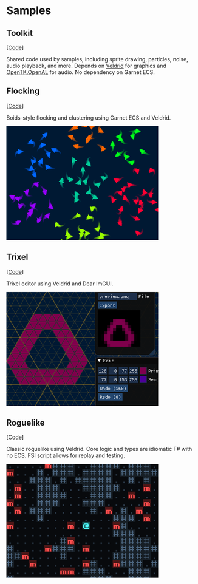 # Samples

## Toolkit

[[Code](Garnet.Toolkit)]

Shared code used by samples, including sprite drawing, particles, noise, audio playback, and more. Depends on [Veldrid](https://veldrid.dev/) for graphics and [OpenTK.OpenAL](https://opentk.net/) for audio. No dependency on Garnet ECS.

## Flocking

[[Code](Garnet.Samples.Flocking)]

Boids-style flocking and clustering using Garnet ECS and Veldrid.

![Flocking](Garnet.Samples.Flocking/flocking-screenshot.png "Flocking")

## Trixel

[[Code](Garnet.Samples.Trixel)]

Trixel editor using Veldrid and Dear ImGUI.

![Trixel](Garnet.Samples.Trixel/trixel-screenshot.png "Trixel")

## Roguelike

[[Code](Garnet.Samples.Roguelike)]

Classic roguelike using Veldrid. Core logic and types are idiomatic F# with no ECS. FSI script allows for replay and testing.

![Roguelike](Garnet.Samples.Roguelike/roguelike-screenshot.png "Roguelike")
